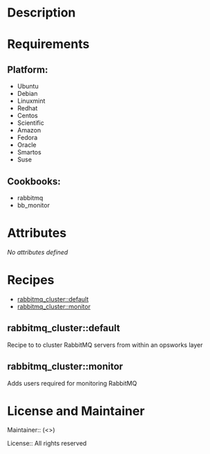 # Description



# Requirements

## Platform:

* Ubuntu
* Debian
* Linuxmint
* Redhat
* Centos
* Scientific
* Amazon
* Fedora
* Oracle
* Smartos
* Suse

## Cookbooks:

* rabbitmq
* bb_monitor

# Attributes

*No attributes defined*

# Recipes

* [rabbitmq_cluster::default](#rabbitmq_clusterdefault)
* [rabbitmq_cluster::monitor](#rabbitmq_clustermonitor)

## rabbitmq_cluster::default

Recipe to to cluster RabbitMQ servers from within an opsworks layer

## rabbitmq_cluster::monitor

Adds users required for monitoring RabbitMQ

# License and Maintainer

Maintainer::  (<>)

License:: All rights reserved
